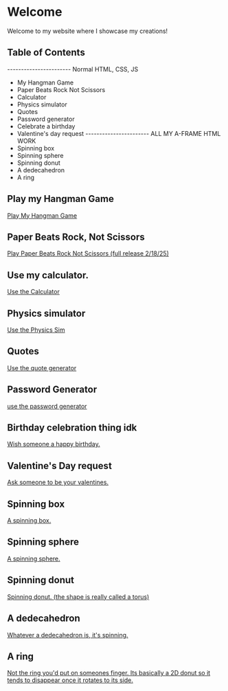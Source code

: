 # Welcome

Welcome to my website where I showcase my creations!

## Table of Contents
----------------------- Normal HTML, CSS, JS 
- My Hangman Game
- Paper Beats Rock Not Scissors
- Calculator
- Physics simulator
- Quotes
- Password generator
-  Celebrate a birthday
-  Valentine's day request
  ----------------------- ALL MY A-FRAME HTML WORK 
  - Spinning box
  - Spinning sphere
  - Spinning donut
  - A dedecahedron
  - A ring
## Play my Hangman Game
[Play My Hangman Game](/my-hangman-game)

## Paper Beats Rock, Not Scissors
[Play Paper Beats Rock Not Scissors (full release 2/18/25)](/pbrns)

## Use my calculator. 
[Use the Calculator](/calculat0r)

## Physics simulator
[Use the Physics Sim](/bounce)

## Quotes
[Use the quote generator](/quotes)

## Password Generator
[use the password generator](/password)

## Birthday celebration thing idk
[Wish someone a happy birthday.](/bday)

## Valentine's Day request 
[Ask someone to be your valentines.](/vday)


## Spinning box 
[A spinning box.](/box)

## Spinning sphere
[A spinning sphere.](/sphere)

## Spinning donut
[Spinning donut. (the shape is really called a torus)](/donut)

## A dedecahedron
[Whatever a dedecahedron is, it's spinning.](/dedecahedron)

## A ring
[Not the ring you'd put on someones finger. Its basically a 2D donut so it tends to disappear once it rotates to its side.](/ring)

